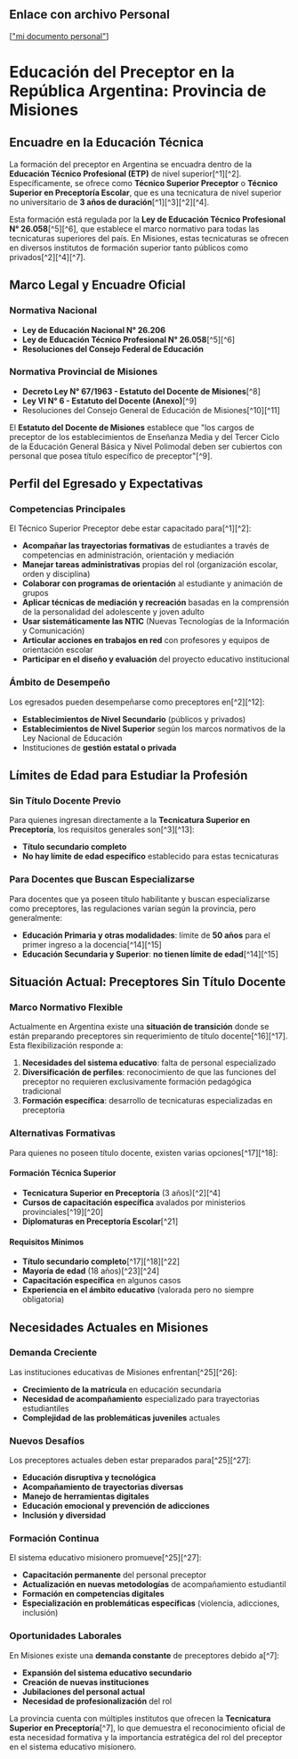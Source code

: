 ## Enlace con archivo Personal
[["mi documento personal"](https://docs.google.com/document/d/1_NC6o4UAVSkmNGfCWWNBcbO5M0cAd1kcorETDh0N7Ro/edit?usp=sharing)]


# Educación del Preceptor en la República Argentina: Provincia de Misiones

## Encuadre en la Educación Técnica

La formación del preceptor en Argentina se encuadra dentro de la **Educación Técnico Profesional (ETP)** de nivel superior[^1][^2]. Específicamente, se ofrece como **Técnico Superior Preceptor** o **Técnico Superior en Preceptoría Escolar**, que es una tecnicatura de nivel superior no universitario de **3 años de duración**[^1][^3][^2][^4].

Esta formación está regulada por la **Ley de Educación Técnico Profesional N° 26.058**[^5][^6], que establece el marco normativo para todas las tecnicaturas superiores del país. En Misiones, estas tecnicaturas se ofrecen en diversos institutos de formación superior tanto públicos como privados[^2][^4][^7].

## Marco Legal y Encuadre Oficial

### Normativa Nacional

- **Ley de Educación Nacional N° 26.206**
- **Ley de Educación Técnico Profesional N° 26.058**[^5][^6]
- **Resoluciones del Consejo Federal de Educación**


### Normativa Provincial de Misiones

- **Decreto Ley N° 67/1963 - Estatuto del Docente de Misiones**[^8]
- **Ley VI N° 6 - Estatuto del Docente (Anexo)**[^9]
- Resoluciones del Consejo General de Educación de Misiones[^10][^11]

El **Estatuto del Docente de Misiones** establece que "los cargos de preceptor de los establecimientos de Enseñanza Media y del Tercer Ciclo de la Educación General Básica y Nivel Polimodal deben ser cubiertos con personal que posea título específico de preceptor"[^9].

## Perfil del Egresado y Expectativas

### Competencias Principales

El Técnico Superior Preceptor debe estar capacitado para[^1][^2]:

- **Acompañar las trayectorias formativas** de estudiantes a través de competencias en administración, orientación y mediación
- **Manejar tareas administrativas** propias del rol (organización escolar, orden y disciplina)
- **Colaborar con programas de orientación** al estudiante y animación de grupos
- **Aplicar técnicas de mediación y recreación** basadas en la comprensión de la personalidad del adolescente y joven adulto
- **Usar sistemáticamente las NTIC** (Nuevas Tecnologías de la Información y Comunicación)
- **Articular acciones en trabajos en red** con profesores y equipos de orientación escolar
- **Participar en el diseño y evaluación** del proyecto educativo institucional


### Ámbito de Desempeño

Los egresados pueden desempeñarse como preceptores en[^2][^12]:

- **Establecimientos de Nivel Secundario** (públicos y privados)
- **Establecimientos de Nivel Superior** según los marcos normativos de la Ley Nacional de Educación
- Instituciones de **gestión estatal o privada**


## Límites de Edad para Estudiar la Profesión

### Sin Título Docente Previo

Para quienes ingresan directamente a la **Tecnicatura Superior en Preceptoría**, los requisitos generales son[^3][^13]:

- **Título secundario completo**
- **No hay límite de edad específico** establecido para estas tecnicaturas


### Para Docentes que Buscan Especializarse

Para docentes que ya poseen título habilitante y buscan especializarse como preceptores, las regulaciones varían según la provincia, pero generalmente:

- **Educación Primaria y otras modalidades**: límite de **50 años** para el primer ingreso a la docencia[^14][^15]
- **Educación Secundaria y Superior**: **no tienen límite de edad**[^14][^15]


## Situación Actual: Preceptores Sin Título Docente

### Marco Normativo Flexible

Actualmente en Argentina existe una **situación de transición** donde se están preparando preceptores sin requerimiento de título docente[^16][^17]. Esta flexibilización responde a:

1. **Necesidades del sistema educativo**: falta de personal especializado
2. **Diversificación de perfiles**: reconocimiento de que las funciones del preceptor no requieren exclusivamente formación pedagógica tradicional
3. **Formación específica**: desarrollo de tecnicaturas especializadas en preceptoría

### Alternativas Formativas

Para quienes no poseen título docente, existen varias opciones[^17][^18]:

#### Formación Técnica Superior

- **Tecnicatura Superior en Preceptoría** (3 años)[^2][^4]
- **Cursos de capacitación específica** avalados por ministerios provinciales[^19][^20]
- **Diplomaturas en Preceptoría Escolar**[^21]


#### Requisitos Mínimos

- **Título secundario completo**[^17][^18][^22]
- **Mayoría de edad** (18 años)[^23][^24]
- **Capacitación específica** en algunos casos
- **Experiencia en el ámbito educativo** (valorada pero no siempre obligatoria)


## Necesidades Actuales en Misiones

### Demanda Creciente

Las instituciones educativas de Misiones enfrentan[^25][^26]:

- **Crecimiento de la matrícula** en educación secundaria
- **Necesidad de acompañamiento** especializado para trayectorias estudiantiles
- **Complejidad de las problemáticas juveniles** actuales


### Nuevos Desafíos

Los preceptores actuales deben estar preparados para[^25][^27]:

- **Educación disruptiva y tecnológica**
- **Acompañamiento de trayectorias diversas**
- **Manejo de herramientas digitales**
- **Educación emocional y prevención de adicciones**
- **Inclusión y diversidad**


### Formación Continua

El sistema educativo misionero promueve[^25][^27]:

- **Capacitación permanente** del personal preceptor
- **Actualización en nuevas metodologías** de acompañamiento estudiantil
- **Formación en competencias digitales**
- **Especialización en problemáticas específicas** (violencia, adicciones, inclusión)


### Oportunidades Laborales

En Misiones existe una **demanda constante** de preceptores debido a[^7]:

- **Expansión del sistema educativo secundario**
- **Creación de nuevas instituciones**
- **Jubilaciones del personal actual**
- **Necesidad de profesionalización** del rol

La provincia cuenta con múltiples institutos que ofrecen la **Tecnicatura Superior en Preceptoría**[^7], lo que demuestra el reconocimiento oficial de esta necesidad formativa y la importancia estratégica del rol del preceptor en el sistema educativo misionero.

